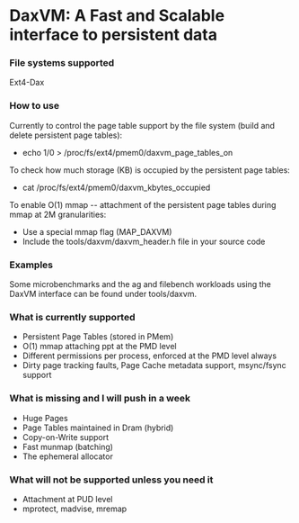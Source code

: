 # DaxVM: A Fast and Scalable interface to persistent data

### File systems supported
Ext4-Dax

### How to use
Currently to control the page table support by the file system (build and delete persistent page tables):
* echo 1/0 > /proc/fs/ext4/pmem0/daxvm_page_tables_on

To check how much storage (KB) is occupied by the persistent page tables:
* cat /proc/fs/ext4/pmem0/daxvm_kbytes_occupied

To enable O(1) mmap -- attachment of the persistent page tables during mmap at 2M granularities:
* Use a special mmap flag (MAP_DAXVM)
* Include the tools/daxvm/daxvm_header.h file in your source code 

### Examples
Some microbenchmarks and the ag and filebench workloads
using the DaxVM interface can be found under tools/daxvm.

### What is currently supported
* Persistent Page Tables (stored in PMem)
* O(1) mmap attaching ppt at the PMD level
* Different permissions per process, enforced at the PMD level always
* Dirty page tracking faults, Page Cache metadata support, msync/fsync support

### What is missing and I will push in a week
* Huge Pages
* Page Tables maintained in Dram (hybrid)
* Copy-on-Write support
* Fast munmap (batching)
* The ephemeral allocator

### What will not be supported unless you need it 
* Attachment at PUD level 
* mprotect, madvise, mremap

